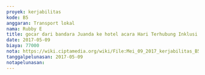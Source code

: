 ```yaml
---
proyek: kerjabilitas
kode: B5
anggaran: Transport lokal
nama: Rubby E
title: gocar dari bandara Juanda ke hotel acara Hari Terhubung Inklusi Surabaya
date: 2017-05-09
biaya: 77000
nota: https://wiki.ciptamedia.org/wiki/File:Mei_09_2017_kerjabilitas_B5_gocar_surabaya_rubby.png
tanggalpelunasan: 2017-05-09
notapelunasan:
---
```

